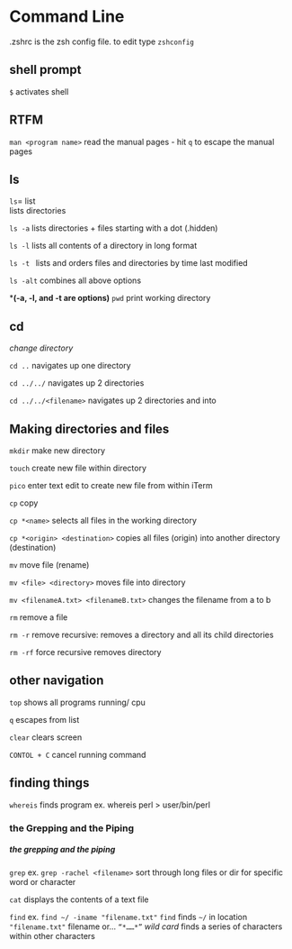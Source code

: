 # **Command Line**

.zshrc is the zsh config file. to edit type `zshconfig`

## shell prompt
`$`
activates shell

## RTFM

`man <program name>` 
read the manual pages
	- hit `q` to escape the manual pages

## ls

`ls`= list  
	lists directories

`ls -a`
lists directories + files starting with a dot (.hidden)

`ls -l` 
lists all contents of a directory in long format
	
`ls -t `
lists and orders files and directories by time last modified

`ls -alt`
combines all above options

***(-a, -l, and -t are options)**
`pwd`
	print working directory

## cd 

*change directory <argument>*
	
`cd ..` 
		navigates up one directory
		
`cd ../../`
navigates up 2 directories

`cd ../../<filename>` 
		navigates up 2 directories and into <filename>

## Making directories and files

`mkdir`
make new directory

`touch`
	create new file within directory
	
`pico`
	enter text edit to create new file from within iTerm

`cp` 
	copy

`cp *<name>`
	selects all files in the working directory

`cp *<origin> <destination>`
		copies all files (origin) into another directory (destination)

`mv`
move file (rename)

`mv <file> <directory>`
moves file into directory

`mv <filenameA.txt> <filenameB.txt>` 
changes the filename from a to b

`rm`
remove a file

`rm -r`
remove recursive: 
removes a directory and all its child directories

`rm -rf` 
force recursive removes directory

## other navigation ##


`top`
	shows all programs running/ cpu 
	
`q`
	escapes from list

`clear`
	clears screen

`CONTOL + C`
	cancel running command	
	
## finding things ##	

`whereis`
	finds program ex. whereis perl > user/bin/perl

### the Grepping and the Piping
##### the grepping and the piping
`grep`
	ex. `grep -rachel <filename>`
	sort through long files or dir for specific word or character
	
`cat`
	displays the contents of a text file
	

`find`
    ex. `find ~/ -iname "filename.txt"`
        `find` finds `~/` in location `"filename.txt"` filename 
or…
`“*……*”` *wild card* finds a series of characters within other characters 